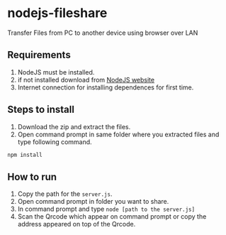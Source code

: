 # nodejs-fileshare
Transfer Files from PC to another device using browser over LAN

## Requirements 
1. NodeJS must be installed.
2. if not installed download from [NodeJS website](https://nodejs.org/dist/v16.15.0/node-v16.15.0-x64.msi) 
3. Internet connection for installing dependences for first time.

## Steps to install 
1. Download the zip and extract the files.
2. Open command prompt in same folder where you extracted files and type following command.
```bash
npm install
```

## How to run
1. Copy the path for the ```server.js```.
2. Open command prompt in folder you want to share.
3. In command prompt and type ```node [path to the server.js]```
4. Scan the Qrcode which appear on command prompt or copy the address appeared on top of the Qrcode.
